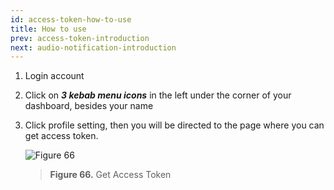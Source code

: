 ```yaml
---
id: access-token-how-to-use
title: How to use
prev: access-token-introduction
next: audio-notification-introduction
---
```


1. Login account
2. Click on **_3 kebab menu icons_** in the left under the corner of your dashboard, besides your name
3. Click profile setting, then you will be directed to the page where you can get access token.

    ![Figure 66](/assets/images/products/kata-omnichat/image66.png)

    > **Figure 66.** Get Access Token
